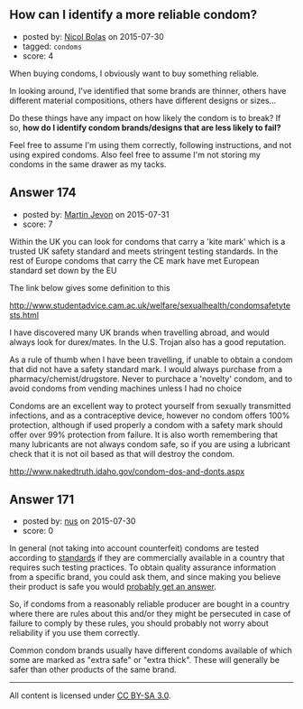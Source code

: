 ## How can I identify a more reliable condom?

- posted by: [Nicol Bolas](https://stackexchange.com/users/1149415/nicol-bolas) on 2015-07-30
- tagged: `condoms`
- score: 4

When buying condoms, I obviously want to buy something reliable. 

In looking around, I've identified that some brands are thinner, others have different material compositions, others have different designs or sizes... 

Do these things have any impact on how likely the condom is to break? If so, **how do I identify condom brands/designs that are less likely to fail?**

Feel free to assume I'm using them correctly, following instructions, and not using expired condoms. Also feel free to assume I'm not storing my condoms in the same drawer as my tacks. 


## Answer 174

- posted by: [Martin Jevon](https://stackexchange.com/users/4731706/martin-jevon) on 2015-07-31
- score: 7

Within the UK you can look for condoms that carry a 'kite mark' which is a trusted UK safety standard and meets stringent testing standards.  In the rest of Europe condoms that carry the CE mark have met European standard set down by the EU 

The link below gives some definition to this

http://www.studentadvice.cam.ac.uk/welfare/sexualhealth/condomsafetytests.html

I have discovered many UK brands when travelling abroad, and would always look for durex/mates. In the U.S. Trojan also has a good reputation.

As a rule of thumb when I have been travelling, if unable to obtain a condom that did not have a safety standard mark. I would always purchase from a pharmacy/chemist/drugstore. Never to purchace a 'novelty' condom, and to avoid condoms from vending machines unless I had no choice

Condoms are an excellent way to protect yourself from sexually transmitted infections, and as a contraceptive device, however no condom offers 100% protection, although if used properly a condom with a safety mark should offer over 99% protection from failure.  It is also worth remembering that many lubricants are not always condom safe, so if you are using a lubricant check that it is not oil based as that will destroy the condom.

http://www.nakedtruth.idaho.gov/condom-dos-and-donts.aspx





## Answer 171

- posted by: [nus](https://stackexchange.com/users/151634/nus) on 2015-07-30
- score: 0

<p>In general (not taking into account counterfeit) condoms are tested according to <a href="http://www.iso.org/iso/catalogue_detail?csnumber=45589" rel="nofollow">standards</a> if they are commercially available in a country that requires such testing practices. To obtain quality assurance information from a specific brand, you could ask them, and since making you believe their product is safe you would <a href="http://www.durex.com/en-lat/askdurex/faq%27s/pages/whatqualitytestsdodurexcondomsgothrough.aspx" rel="nofollow">probably get an answer</a>. </p>

<p>So, if condoms from a reasonably reliable producer are bought in a country where there are rules about this and/or they might be persecuted in case of failure to comply by these rules, you should probably not worry about reliability if you use them correctly.</p>

<p>Common condom brands usually have different condoms available of which some are marked as "extra safe" or "extra thick". These will generally be safer than other products of the same brand.</p>




---

All content is licensed under [CC BY-SA 3.0](https://creativecommons.org/licenses/by-sa/3.0/).
